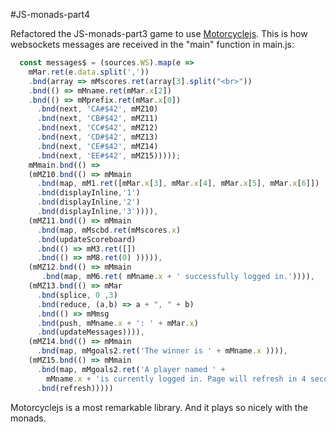 #JS-monads-part4

Refactored the JS-monads-part3 game to use [Motorcyclejs](https://github.com/motorcyclejs). This is how websockets messages are received in the "main" function in main.js:

```javascript
  const messages$ = (sources.WS).map(e => 
    mMar.ret(e.data.split(','))
    .bnd(array => mMscores.ret(array[3].split("<br>"))
    .bnd(() => mMname.ret(mMar.x[2])
    .bnd(() => mMprefix.ret(mMar.x[0])
      .bnd(next, 'CA#$42', mMZ10)
      .bnd(next, 'CB#$42', mMZ11)
      .bnd(next, 'CC#$42', mMZ12)
      .bnd(next, 'CD#$42', mMZ13)
      .bnd(next, 'CE#$42', mMZ14)
      .bnd(next, 'EE#$42', mMZ15)))));
    mMmain.bnd(() =>
    (mMZ10.bnd(() => mMmain
      .bnd(map, mM1.ret([mMar.x[3], mMar.x[4], mMar.x[5], mMar.x[6]])
      .bnd(displayInline,'1')
      .bnd(displayInline,'2')
      .bnd(displayInline,'3')))),
    (mMZ11.bnd(() => mMmain
      .bnd(map, mMscbd.ret(mMscores.x)
      .bnd(updateScoreboard)
      .bnd(() => mM3.ret([])
      .bnd(() => mM8.ret(0) ))))),
    (mMZ12.bnd(() => mMmain   
       .bnd(map, mM6.ret( mMname.x + ' successfully logged in.')))),
    (mMZ13.bnd(() => mMar
      .bnd(splice, 0 ,3)
      .bnd(reduce, (a,b) => a + ", " + b)
      .bnd(() => mMmsg
      .bnd(push, mMname.x + ': ' + mMar.x)
      .bnd(updateMessages)))),
    (mMZ14.bnd(() => mMmain
      .bnd(map, mMgoals2.ret('The winner is ' + mMname.x )))), 
    (mMZ15.bnd(() => mMmain
      .bnd(map, mMgoals2.ret('A player named ' + 
        mMname.x + 'is currently logged in. Page will refresh in 4 seconds.')
      .bnd(refresh)))))
```

Motorcyclejs is a most remarkable library. And it plays so nicely with the monads. 
